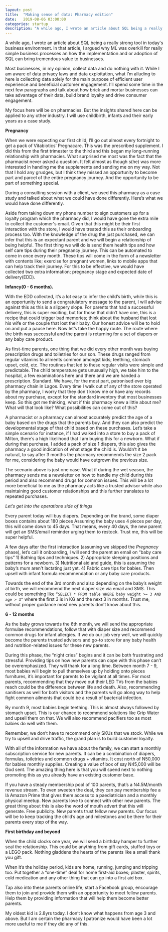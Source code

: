 ```yaml
---
layout: post
title:  "Making sense of data: Pharmacy edition"
date:   2019-08-06 03:00:00
categories: startup
description: "A while ago, I wrote an article about SQL being a really strongly tool in today's business environment."
---
```


A while ago, I wrote an article about SQL being a really strong tool in today's business environment. In that article, I argued why ML was overkill for really simple business processes an how the implementation and or adoption of SQL can bring tremendous value to businesses. 

Most businesses, in my opinion, collect data and do nothing with it. While I am aware of data privacy laws and data exploitation, what I’m alluding to here is collecting data solely for the main purpose of efficient user experience and beneficial customer engagement. I’ll spend some time in the next few paragraphs and talk about how brick and mortar businesses can take advantage of their data, build brand loyalty and drive consumer engagement. 

My focus here will be on pharmacies. But the insights shared here can be applied to any other industry. I will use childbirth, infants and their early years as a case study. 

**Pregnancy**

When we were expecting our first child, I’ll go out almost every fortnight to get a pack of Vitabiotics’ Pregnacare. This was the prescribed supplement. I did this from the first trimester to the third and this began my long-running relationship with pharmacies. What surprised me most was the fact that the pharmacist never asked a question. It felt almost as though s(he) was more interested in handing me the supplements and sending me on my way. Not that I hold any grudges, but I think they missed an opportunity to become part and parcel of the entire pregnancy journey. And the opportunity to be part of something special. 

During a consulting session with a client, we used this pharmacy as a case study and talked about what we could have done differently. Here’s what we would have done differently. 

Aside from taking down my phone number to sign customers up for a loyalty program which the pharmacy did, I would have gone the extra mile to collect the customer's email. Given that this might be their first interaction with the store, I would have treated this as their onboarding process too. With the knowledge of the drug the just purchased, we can infer that this is an expectant parent and we will begin a relationship of being helpful. 
The first thing we will do is send them health tips and how self care tips during their pregnancy journey. This can be automated to come in once every month. These tips will come in the form of a newsletter with contents like; exercise for pregnant women, links to mobile apps that can help track their journey. For this to be effective, we would have collected two extra information; pregnancy stage and expected date of delivery(EDD).

**Infancy(0 - 6 months).**

With the EDD collected, it’s a lot easy to infer the child’s birth, while this is an opportunity to send a congratulatory message to the parent, I will advise against this as this is a slippery slope. For parents that had a successful delivery, this is super exciting, but for those that didn’t have one, this is a recipe that could trigger bad memories; think about the husband that lost his wife or the couple that lost their baby. Our honest advice will be to hold on and put a pause here.
Now let’s take the happy route. The route where the birth was successful and the parent is returning for a set of diapers or any baby care product. 

As first-time parents, one thing that we did every other month was buying prescription drugs and toiletries for our son. These drugs ranged from regular vitamins to ailments common amongst kids; teething, stomach upset, cold, etc. The routines that led to these regular visits were simple and predictable. The child temperature gets unusually high, we take him to the hospital, a few examinations here and there and we are handed a prescription. Standard. We have, for the most part, patronised ever big pharmacy chain in Lagos.
Every time I walk out of any of the store operated by the pharmacy, I worry that they don't know me or have any records about my purchase, except for the standard inventory that most businesses keep. So this got me thinking, what if this pharmacy knew a little about me? What will that look like? What possibilities can come out of this? 

A pharmacist or a pharmacy can almost accurately predict the age of a baby based on the drugs that the parents buy. And they can also predict the developmental stage of that child based on these purchases. Let’s take a simple scenario for instance, if I had walked into a store to buy a pack of Milton, there’s a high likelihood that I am buying this for a newborn. What if during that purchase, I added a pack of size 1 diapers, this also gives the pharmacy a good indication of what stage the child is. Wouldn’t it be natural, to say after 3 months the pharmacy recommends the size 2 pack for me, considering the baby would have outgrown the previous size. 

The scenario above is just one case. What if during the wet season, the pharmacy sends me a newsletter on how to handle my child during this period and also recommend drugs for common issues. This will be a lot more beneficial to me as the pharmacy acts like a trusted advisor while also maintaining good customer relationships and this further translates to repeated purchases. 

_Let’s get into the operations side of things_

Every parent today will buy diapers. Depending on the brand, some diaper boxes contains about 180 pieces  Assuming the baby uses 4 pieces per day, this will come down to 45 days. That means, every 40 days, the new parent will get an SMS/email reminder urging them to restock. Trust me, this will be super helpful.

A few days after the first interaction (assuming we skipped the *Pregnancy* phase), let’s call it onboarding, I will send the parent an email on “baby care tips” 1) Bathing tips and techniques. 2) Appropriate sleeping positions and patterns for a newborn. 3) Nutritional aid and guide, this is assuming the baby’s mum aren't lactating just yet. 4) Fabric care tips for babies. Then upsell with infant formula recommendation or any baby care products.

Towards the end of the 3rd month and also depending on the baby’s weight at birth, we will recommend the next diaper size via email and SMS. This could be something like `“SELECT * FROM table WHERE baby weight >= 3 AND age > 3”` where the first 3 is in KG and the next 3 in months.
Trust me, without proper guidance most new parents don’t know about this. 

**6 - 12 months**

As the baby grows towards the 6th month, we will send the appropriate formulae recommendations, follow that with diaper size and recommend common drugs for infant allergies. If we do our job very well, we will quickly become the parents trusted advisors and go-to store for any baby health and nutrition-related issues for these new parents.

During this phase, the “night cries” begins and it can be both frustrating and stressful. Providing tips on how new parents can cope with this phase can’t be overemphasized. They will thank for a long time.
Between month 7 - 9, most babies will begin to pull themselves up by holding onto pieces furnitures, it’s important for parents to be vigilant at all times. For most parents, recommending that they move out their LED TVs from the babies reach could be the difference between life and death. Also, recommending sanitisers as well for both visitors and the parents will go along way to help fight common ailments that could be a result of bacterial infection.

By month 9, most babies begin teething. This is almost always followed by stomach upset. This is our chance to recommend solutions like Grip Water and upsell them on that. We will also recommend pacifiers too as most babies do well with them.

Remember, we don’t have to recommend only SKUs that we stock. While we try to upsell and drive traffic, the grand plan is to build customer loyalty.

With all of the information we have about the family, we can start a monthly subscription service for new parents. It can be a combination of diapers, formulas, toiletries and common drugs + vitamins. It cost north of N50,000 for babies monthly supplies. Creating a value of box of say N45,000 will be God sent. The amazing thing here is that you will spend next to nothing promoting this as you already have an existing customer base. 

If you have a steady membership pool of 100 parents, that’s a N4.5M/month revenue stream. To even sweeten the deal, they can pay membership fee a lá Amazon Prime that gives them access to a paediatrician and a monthly physical meetup. New parents love to connect with other new parents.
The great thing about this is also the word of mouth advert that this will generate. Free publicity. New parents trust fellow new parents. Our focus will be to keep tracking the child’s age and milestones and be there for their parents every step of the way.

**First birthday and beyond**

When the child clocks one year, we will send a birthday hamper to further seal the relationship. This could be anything from gift cards, stuffed toys or a LEGO pack. Nothing gladdens the hearts of the parents like a small thank you gift. 

When it’s the holiday period, kids are home, running, jumping and tripping too. Put together a “one-time” deal for home first-aid boxes; plaster, spirits, cold medication and any other thing that can go into a first aid box.

Tap also into these parents online life; start a Facebook group, encourage them to join and provide them with an opportunity to meet fellow parents. Help them by providing information that will help them become better parents.

My oldest kid is 2.8yrs today. I don’t know what happens from age 3 and above. But I am certain the pharmacy I patronize would have been a lot more useful to me if they did any of this.